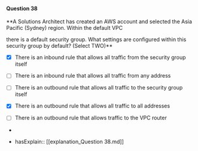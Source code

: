 #### Question  38

**A Solutions Architect has created an AWS account and selected the Asia Pacific (Sydney) region. Within the default VPC

there is a default security group. What settings are configured within this security group by default? (Select TWO)**

- [x] There is an inbound rule that allows all traffic from the security group itself

- [ ] There is an inbound rule that allows all traffic from any address

- [ ] There is an outbound rule that allows all traffic to the security group itself

- [x] There is an outbound rule that allows all traffic to all addresses

- [ ] There is an outbound rule that allows traffic to the VPC router

*

- hasExplain:: [[explanation_Question  38.md]]
